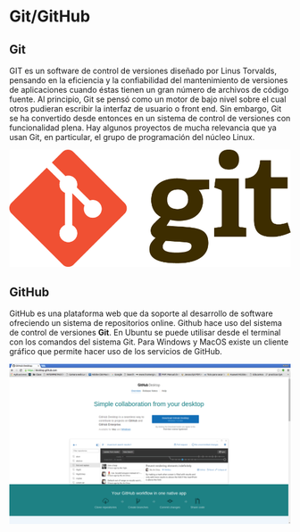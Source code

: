 # Git/GitHub

## Git

GIT es un software de control de versiones diseñado por Linus Torvalds, pensando en la eficiencia y la confiabilidad del mantenimiento de versiones de aplicaciones cuando éstas tienen un gran número de archivos de código fuente. Al principio, Git se pensó como un motor de bajo nivel sobre el cual otros pudieran escribir la interfaz de usuario o front end. Sin embargo, Git se ha convertido desde entonces en un sistema de control de versiones con funcionalidad plena. Hay algunos proyectos de mucha relevancia que ya usan Git, en particular, el grupo de programación del núcleo Linux.

![](images/Git.png)

## GitHub

GitHub es una plataforma web que da soporte al desarrollo de software ofreciendo un sistema de repositorios online. Github hace uso del sistema de control de versiones **Git**. En Ubuntu se puede utilisar desde el terminal con los comandos del sistema Git.
Para Windows y MacOS existe un cliente gráfico que permite hacer uso de los servicios de GitHub.

![](images/gitds.png)
